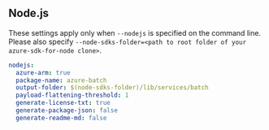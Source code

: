 ## Node.js

These settings apply only when `--nodejs` is specified on the command line.
Please also specify `--node-sdks-folder=<path to root folder of your azure-sdk-for-node clone>`.

``` yaml $(nodejs)
nodejs:
  azure-arm: true
  package-name: azure-batch
  output-folder: $(node-sdks-folder)/lib/services/batch
  payload-flattening-threshold: 1
  generate-license-txt: true
  generate-package-json: false
  generate-readme-md: false
```
